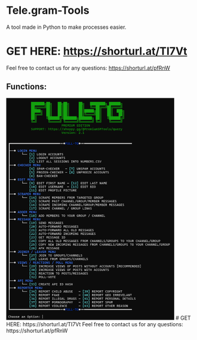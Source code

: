 # Tele.gram-Tools
A tool made in Python to make processes easier.

# GET HERE: https://shorturl.at/TI7Vt
Feel free to contact us for any questions: https://shorturl.at/pfRnW
## Functions:
<img src='UI1.png' width='450'>
# GET HERE: https://shorturl.at/TI7Vt
Feel free to contact us for any questions: https://shorturl.at/pfRnW

